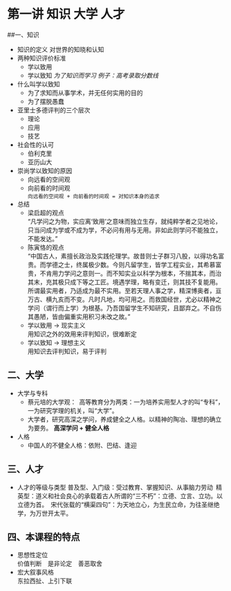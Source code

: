 # 第一讲 知识 大学 人才
##一、知识
- 知识的定义
    对世界的知晓和认知
- 两种知识评价标准
    - 学以致用
    - 学以致知 *为了知识而学习*
    _例子：高考录取分数线_
- 什么叫学以致知
    - 为了求知而从事学术，并无任何实用的目的
    - 为了摆脱愚蠢
- 亚里士多德评判的三个层次
    - 理论
    - 应用
    - 技艺
- 社会性的认可
    - 伯利克里
    - 亚历山大
- 崇尚学以致知的原因
    - 向远看的空间观
    - 向前看的时间观<br/>
    `向远看的空间观 + 向前看的时间观 = 对知识本身的追求`
- 总结
    - 梁启超的观点<br/>
        “凡学问之为物，实应离‘致用’之意味而独立生存，就纯粹学者之见地论，只当问成为学或不成为学，不必问有用与无用。非如此则学问不能独立，不能发达。”
    - 陈寅恪的观点<br/>
        “中国古人，素擅长政治及实践伦理学。故昔则士子群习八股，以得功名富贵。而学德之士，终属极少数。今则凡留学生，皆学工程实业，其希慕富贵，不肯用力学问之意则一。而不知实业以科学为根本，不揣其本，而治其末，充其极只成下等之工匠。境遇学理，略有变迁，则其技不复能用。所谓最实用者，乃适成为最不实用。至若天理人事之学，精深博奥者，亘万古、横九亥而不变。凡时凡地，均可用之。而救国经世，尤必以精神之学问（谓行而上学）为根基。乃吾国留学生不知研究，且鄙弃之。不自伤其愚陋，皆由偏重实用积习未改之故。”
    - 学以致用 -> 现实主义<br/>
        用知识之外的效用来评判知识，很难断定
    - 学以致知 -> 理想主义<br/>
        用知识去评判知识，易于评判

## 二、大学
- 大学与专科
    - 蔡元培的大学观： 高等教育分为两类：一为培养实用型人才的叫“专科”，一为研究学理的机关，叫“大学”。
    - 大学者，研究高深之学问，养成健全之人格。以精神的陶冶、理想的确立为要务。
    **高深学问 + 健全人格**
- 人格<br/>
    - 中国人的不健全人格：依附、巴结、逢迎


## 三、人才
- 人才的等级与类型
    普及型、入门级：受过教育、掌握知识、从事脑力劳动 精英型：道义和社会良心的承载着古人所谓的“三不朽”：立德、立言、立功。以立德为首。 宋代张载的“横渠四句”：为天地立心，为生民立命，为往圣继绝学，为万世开太平。 
## 四、本课程的特点
- 思想性定位<br/>
    价值判断  是非论定  善恶取舍
- 宏大叙事风格<br/>
    东拉西扯、上引下联